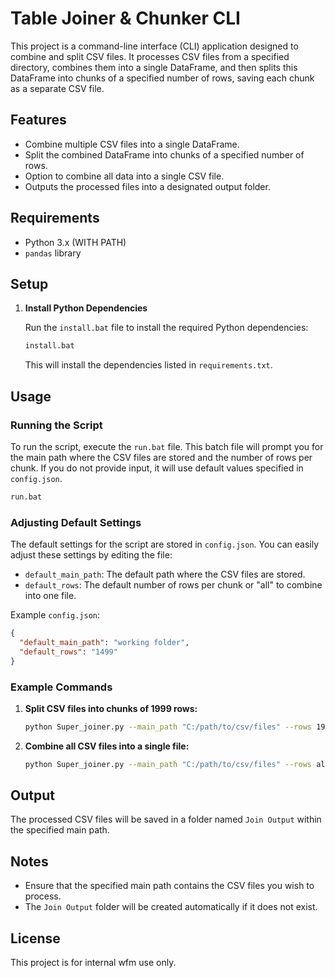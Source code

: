 # Table Joiner & Chunker CLI

This project is a command-line interface (CLI) application designed to combine and split CSV files. It processes CSV files from a specified directory, combines them into a single DataFrame, and then splits this DataFrame into chunks of a specified number of rows, saving each chunk as a separate CSV file.

## Features

- Combine multiple CSV files into a single DataFrame.
- Split the combined DataFrame into chunks of a specified number of rows.
- Option to combine all data into a single CSV file.
- Outputs the processed files into a designated output folder.

## Requirements

- Python 3.x (WITH PATH)
- `pandas` library

## Setup

1. **Install Python Dependencies**

   Run the `install.bat` file to install the required Python dependencies:

   ```bash
   install.bat
   ```

   This will install the dependencies listed in `requirements.txt`.

## Usage

### Running the Script

To run the script, execute the `run.bat` file. This batch file will prompt you for the main path where the CSV files are stored and the number of rows per chunk. If you do not provide input, it will use default values specified in `config.json`.

```bash
run.bat
```

### Adjusting Default Settings

The default settings for the script are stored in `config.json`. You can easily adjust these settings by editing the file:

- `default_main_path`: The default path where the CSV files are stored.
- `default_rows`: The default number of rows per chunk or "all" to combine into one file.

Example `config.json`:

```json
{
  "default_main_path": "working folder",
  "default_rows": "1499"
}
```

### Example Commands

1. **Split CSV files into chunks of 1999 rows:**

   ```bash
   python Super_joiner.py --main_path "C:/path/to/csv/files" --rows 1999
   ```

2. **Combine all CSV files into a single file:**

   ```bash
   python Super_joiner.py --main_path "C:/path/to/csv/files" --rows all
   ```

## Output

The processed CSV files will be saved in a folder named `Join Output` within the specified main path.

## Notes

- Ensure that the specified main path contains the CSV files you wish to process.
- The `Join Output` folder will be created automatically if it does not exist.

## License

This project is for internal wfm use only.
